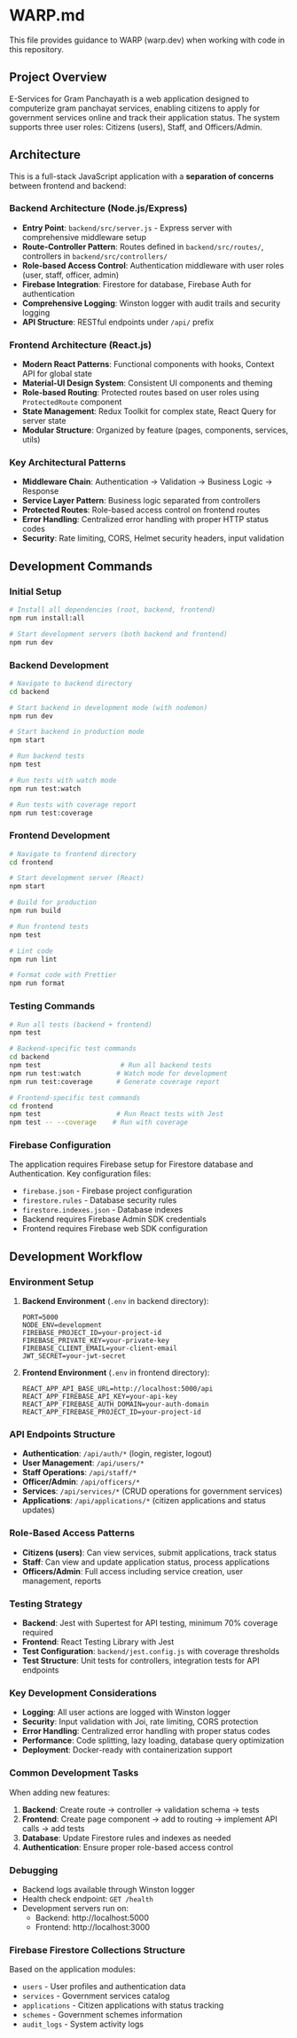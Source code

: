 # WARP.md

This file provides guidance to WARP (warp.dev) when working with code in this repository.

## Project Overview

E-Services for Gram Panchayath is a web application designed to computerize gram panchayat services, enabling citizens to apply for government services online and track their application status. The system supports three user roles: Citizens (users), Staff, and Officers/Admin.

## Architecture

This is a full-stack JavaScript application with a **separation of concerns** between frontend and backend:

### Backend Architecture (Node.js/Express)
- **Entry Point**: `backend/src/server.js` - Express server with comprehensive middleware setup
- **Route-Controller Pattern**: Routes defined in `backend/src/routes/`, controllers in `backend/src/controllers/`
- **Role-based Access Control**: Authentication middleware with user roles (user, staff, officer, admin)
- **Firebase Integration**: Firestore for database, Firebase Auth for authentication
- **Comprehensive Logging**: Winston logger with audit trails and security logging
- **API Structure**: RESTful endpoints under `/api/` prefix

### Frontend Architecture (React.js)
- **Modern React Patterns**: Functional components with hooks, Context API for global state
- **Material-UI Design System**: Consistent UI components and theming
- **Role-based Routing**: Protected routes based on user roles using `ProtectedRoute` component
- **State Management**: Redux Toolkit for complex state, React Query for server state
- **Modular Structure**: Organized by feature (pages, components, services, utils)

### Key Architectural Patterns
- **Middleware Chain**: Authentication → Validation → Business Logic → Response
- **Service Layer Pattern**: Business logic separated from controllers
- **Protected Routes**: Role-based access control on frontend routes
- **Error Handling**: Centralized error handling with proper HTTP status codes
- **Security**: Rate limiting, CORS, Helmet security headers, input validation

## Development Commands

### Initial Setup
```bash
# Install all dependencies (root, backend, frontend)
npm run install:all

# Start development servers (both backend and frontend)
npm run dev
```

### Backend Development
```bash
# Navigate to backend directory
cd backend

# Start backend in development mode (with nodemon)
npm run dev

# Start backend in production mode  
npm start

# Run backend tests
npm test

# Run tests with watch mode
npm run test:watch

# Run tests with coverage report
npm run test:coverage
```

### Frontend Development
```bash
# Navigate to frontend directory
cd frontend

# Start development server (React)
npm start

# Build for production
npm run build

# Run frontend tests
npm test

# Lint code
npm run lint

# Format code with Prettier
npm run format
```

### Testing Commands
```bash
# Run all tests (backend + frontend)
npm test

# Backend-specific test commands
cd backend
npm test                    # Run all backend tests
npm run test:watch         # Watch mode for development
npm run test:coverage      # Generate coverage report

# Frontend-specific test commands  
cd frontend
npm test                   # Run React tests with Jest
npm test -- --coverage    # Run with coverage
```

### Firebase Configuration
The application requires Firebase setup for Firestore database and Authentication. Key configuration files:
- `firebase.json` - Firebase project configuration
- `firestore.rules` - Database security rules
- `firestore.indexes.json` - Database indexes
- Backend requires Firebase Admin SDK credentials
- Frontend requires Firebase web SDK configuration

## Development Workflow

### Environment Setup
1. **Backend Environment** (`.env` in backend directory):
   ```env
   PORT=5000
   NODE_ENV=development
   FIREBASE_PROJECT_ID=your-project-id
   FIREBASE_PRIVATE_KEY=your-private-key
   FIREBASE_CLIENT_EMAIL=your-client-email
   JWT_SECRET=your-jwt-secret
   ```

2. **Frontend Environment** (`.env` in frontend directory):
   ```env
   REACT_APP_API_BASE_URL=http://localhost:5000/api
   REACT_APP_FIREBASE_API_KEY=your-api-key
   REACT_APP_FIREBASE_AUTH_DOMAIN=your-auth-domain
   REACT_APP_FIREBASE_PROJECT_ID=your-project-id
   ```

### API Endpoints Structure
- **Authentication**: `/api/auth/*` (login, register, logout)
- **User Management**: `/api/users/*` 
- **Staff Operations**: `/api/staff/*`
- **Officer/Admin**: `/api/officers/*`
- **Services**: `/api/services/*` (CRUD operations for government services)
- **Applications**: `/api/applications/*` (citizen applications and status updates)

### Role-Based Access Patterns
- **Citizens (users)**: Can view services, submit applications, track status
- **Staff**: Can view and update application status, process applications
- **Officers/Admin**: Full access including service creation, user management, reports

### Testing Strategy
- **Backend**: Jest with Supertest for API testing, minimum 70% coverage required
- **Frontend**: React Testing Library with Jest
- **Test Configuration**: `backend/jest.config.js` with coverage thresholds
- **Test Structure**: Unit tests for controllers, integration tests for API endpoints

### Key Development Considerations
- **Logging**: All user actions are logged with Winston logger
- **Security**: Input validation with Joi, rate limiting, CORS protection
- **Error Handling**: Centralized error handling with proper status codes
- **Performance**: Code splitting, lazy loading, database query optimization
- **Deployment**: Docker-ready with containerization support

### Common Development Tasks
When adding new features:
1. **Backend**: Create route → controller → validation schema → tests
2. **Frontend**: Create page component → add to routing → implement API calls → add tests
3. **Database**: Update Firestore rules and indexes as needed
4. **Authentication**: Ensure proper role-based access control

### Debugging
- Backend logs available through Winston logger
- Health check endpoint: `GET /health`
- Development servers run on:
  - Backend: http://localhost:5000
  - Frontend: http://localhost:3000

### Firebase Firestore Collections Structure
Based on the application modules:
- `users` - User profiles and authentication data
- `services` - Government services catalog
- `applications` - Citizen applications with status tracking
- `schemes` - Government schemes information
- `audit_logs` - System activity logs
